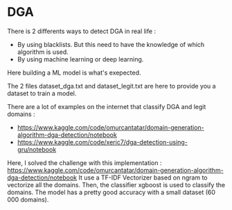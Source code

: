 # DGA

There is 2 differents ways to detect DGA in real life :
- By using blacklists. But this need to have the knowledge of which algorithm is used. 
- By using machine learning or deep learning.

Here building a ML model is what's exepected.

The 2 files dataset_dga.txt and dataset_legit.txt are here to provide you a dataset to train a model.

There are a lot of examples on the internet that classify DGA and legit domains : 
- https://www.kaggle.com/code/omurcantatar/domain-generation-algorithm-dga-detection/notebook
- https://www.kaggle.com/code/xeric7/dga-detection-using-gru/notebook

Here, I solved the challenge with this implementation : https://www.kaggle.com/code/omurcantatar/domain-generation-algorithm-dga-detection/notebook
It use a TF-IDF Vectorizer based on ngram to vectorize all the domains. Then, the classifier xgboost is used to classify the domains.
The model has a pretty good accuracy with a small dataset (60 000 domains).
